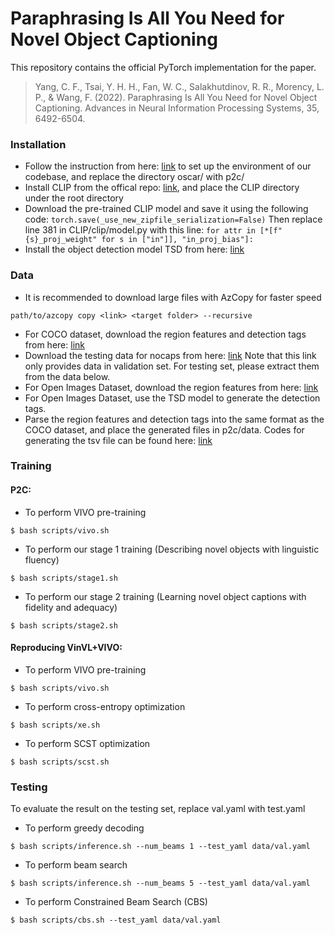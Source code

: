 # Paraphrasing Is All You Need  for Novel Object Captioning

This repository contains the official PyTorch implementation for the paper.
> Yang, C. F., Tsai, Y. H. H., Fan, W. C., Salakhutdinov, R. R., Morency, L. P., & Wang, F. (2022). Paraphrasing Is All You Need for Novel Object Captioning. Advances in Neural Information Processing Systems, 35, 6492-6504.

### Installation
- Follow the instruction from here: [link](https://github.com/microsoft/Oscar/blob/master/INSTALL.md) to set up the environment of our codebase, and replace the directory oscar/ with p2c/
- Install CLIP from the offical repo: [link](https://github.com/openai/CLIP), and place the CLIP directory under the root directory
- Download the pre-trained CLIP model and save it using the following code: `torch.save(_use_new_zipfile_serialization=False)`
Then replace line 381 in CLIP/clip/model.py with this line:
`for attr in [*[f"{s}_proj_weight" for s in ["in"]], "in_proj_bias"]:`
- Install the object detection model TSD from here: [link](https://github.com/Sense-X/TSD)

### Data
- It is recommended to download large files with AzCopy for faster speed
```
path/to/azcopy copy <link> <target folder> --recursive
```
- For COCO dataset, download the region features and detection tags from here: [link](https://biglmdiag.blob.core.windows.net/vinvl/datasets/coco_caption)
- Download the testing data for nocaps from here: [link](https://biglmdiag.blob.core.windows.net/vinvl/datasets/nocaps) 
Note that this link only provides data in validation set. For testing set, please extract them from the data below.
- For Open Images Dataset, download the region features from here: [link](https://biglmdiag.blob.core.windows.net/vinvl/image_features/oi_X152C4_frcnnbig2_exp168model_0060000model.roi_heads.nm_filter_2_model.roi_heads.score_thresh_0.2/model_0060000/)
- For Open Images Dataset, use the TSD model to generate the detection tags.
- Parse the region features and detection tags into the same format as the COCO dataset, and place the generated files in p2c/data. 
Codes for generating the tsv file can be found here: [link](https://github.com/microsoft/scene_graph_benchmark/blob/main/tools/mini_tsv/tsv_demo.py)

### Training
#### P2C:
- To perform VIVO pre-training
```
$ bash scripts/vivo.sh
```
- To perform our stage 1 training (Describing novel objects with linguistic fluency)
```
$ bash scripts/stage1.sh
```
- To perform our stage 2 training (Learning novel object captions with fidelity and adequacy)
```
$ bash scripts/stage2.sh
```

#### Reproducing VinVL+VIVO:
- To perform VIVO pre-training
```
$ bash scripts/vivo.sh
```
- To perform cross-entropy optimization
```
$ bash scripts/xe.sh
```
- To perform SCST optimization
```
$ bash scripts/scst.sh
```


### Testing
To evaluate the result on the testing set, replace val.yaml with test.yaml
- To perform greedy decoding
```
$ bash scripts/inference.sh --num_beams 1 --test_yaml data/val.yaml
```
- To perform beam search
```
$ bash scripts/inference.sh --num_beams 5 --test_yaml data/val.yaml
```
- To perform Constrained Beam Search (CBS)
```
$ bash scripts/cbs.sh --test_yaml data/val.yaml
```
